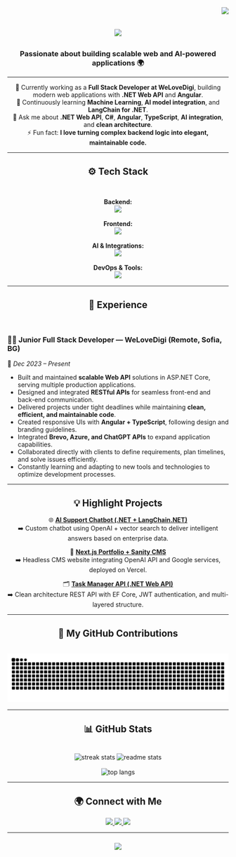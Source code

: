 <img align="right" src="https://visitor-badge.laobi.icu/badge?page_id=SimeonKovachev.SimeonKovachev" />

<h1 align="center">
  <img src="https://readme-typing-svg.herokuapp.com?font=Righteous&size=35&duration=4000&pause=1000&color=BB86FC&center=true&vCenter=true&width=500&height=70&lines=Hi+There!+👋;I'm+Simeon+Kovachev!;Full+Stack+.NET+Developer+💻" />
</h1>

<h3 align="center">Passionate about building scalable web and AI-powered applications 🌍</h3>

---

<div align="center">
  
🔭 Currently working as a **Full Stack Developer at WeLoveDigi**, building modern web applications with **.NET Web API** and **Angular**.  
🌱 Continuously learning **Machine Learning**, **AI model integration**, and **LangChain for .NET**.  
💬 Ask me about **.NET Web API**, **C#**, **Angular**, **TypeScript**, **AI integration**, and **clean architecture**.  
⚡ Fun fact: **I love turning complex backend logic into elegant, maintainable code.**

</div>

---

<h2 align="center">⚙️ Tech Stack</h2>
<br/>
<div align="center">

**Backend:**  
<img src="https://skillicons.dev/icons?i=cs,dotnet,py,postgres,mysql,sqlite,postman" /><br/>

**Frontend:**  
<img src="https://skillicons.dev/icons?i=angular,typescript,html,css,react,bootstrap,tailwind" /><br/>

**AI & Integrations:**  
<img src="https://skillicons.dev/icons?i=ai,azure,googlecloud,openai" /><br/>

**DevOps & Tools:**  
<img src="https://skillicons.dev/icons?i=git,github,vscode,visualstudio,figma,docker" />

</div>

---

<h2 align="center">🚀 Experience</h2>
<br/>

### 👨‍💻 **Junior Full Stack Developer — WeLoveDigi (Remote, Sofia, BG)**
📅 *Dec 2023 – Present*

- Built and maintained **scalable Web API** solutions in ASP.NET Core, serving multiple production applications.  
- Designed and integrated **RESTful APIs** for seamless front-end and back-end communication.  
- Delivered projects under tight deadlines while maintaining **clean, efficient, and maintainable code**.  
- Created responsive UIs with **Angular + TypeScript**, following design and branding guidelines.  
- Integrated **Brevo, Azure, and ChatGPT APIs** to expand application capabilities.  
- Collaborated directly with clients to define requirements, plan timelines, and solve issues efficiently.  
- Constantly learning and adapting to new tools and technologies to optimize development processes.

---

<h2 align="center">💡 Highlight Projects</h2>
<div align="center">

🌐 **[AI Support Chatbot (.NET + LangChain.NET)](https://github.com/SimeonKovachev)**  
➡️ Custom chatbot using OpenAI + vector search to deliver intelligent answers based on enterprise data.

🧠 **[Next.js Portfolio + Sanity CMS](https://github.com/SimeonKovachev)**  
➡️ Headless CMS website integrating OpenAI API and Google services, deployed on Vercel.

🗂 **[Task Manager API (.NET Web API)](https://github.com/SimeonKovachev)**  
➡️ Clean architecture REST API with EF Core, JWT authentication, and multi-layered structure.

</div>

---

<h2 align="center">🐍 My GitHub Contributions</h2>
<br/>
<div align="center">
  <img alt="snake eating my contributions" src="https://raw.githubusercontent.com/SimeonKovachev/SimeonKovachev/output/github-contribution-grid-snake.svg" />
</div>

---

<h2 align="center">📊 GitHub Stats</h2>
<br/>
<div align="center">

<img width=390 src="https://streak-stats.demolab.com/?user=SimeonKovachev&count_private=true&theme=react&border_radius=10" alt="streak stats"/>
<img width=390 src="https://github-readme-stats.vercel.app/api?username=SimeonKovachev&count_private=true&show_icons=true&theme=react&rank_icon=github&border_radius=10" alt="readme stats" />
<br/><br/>
<img width=325 src="https://github-readme-stats-salesp07.vercel.app/api/top-langs/?username=SimeonKovachev&hide=HTML&langs_count=8&layout=compact&theme=react&border_radius=10" alt="top langs" />

</div>

---

<h2 align="center">🌍 Connect with Me</h2>
<div align="center">

<a href="mailto:simokovachev04@gmail.com">
  <img src="https://img.shields.io/badge/Email-333333?style=for-the-badge&logo=gmail&logoColor=red" />
</a>
<a href="https://linkedin.com/in/simeon-kovachev" target="_blank">
  <img src="https://img.shields.io/badge/LinkedIn-0077B5?style=for-the-badge&logo=linkedin&logoColor=white" />
</a>
<a href="https://github.com/SimeonKovachev" target="_blank">
  <img src="https://img.shields.io/badge/GitHub-171515?style=for-the-badge&logo=github&logoColor=white" />
</a>

</div>

---

<h3 align="center">
  <img src="https://readme-typing-svg.herokuapp.com/?font=Righteous&size=25&color=BB86FC&center=true&vCenter=true&width=500&height=70&duration=4000&lines=Thanks+for+visiting!+✌️;Let's+build+something+awesome+together!;Full+Stack+.NET+Developer+⚡">
</h3>
